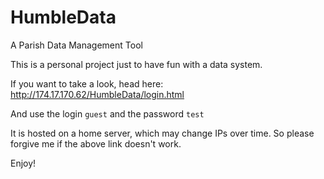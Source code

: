 # HumbleData
A Parish Data Management Tool

This is a personal project just to have fun with a data system.

If you want to take a look, head here: http://174.17.170.62/HumbleData/login.html

And use the login `guest` and the password `test` 

It is hosted on a home server, which may change IPs over time. So please forgive me if the above link doesn't work.

Enjoy!
